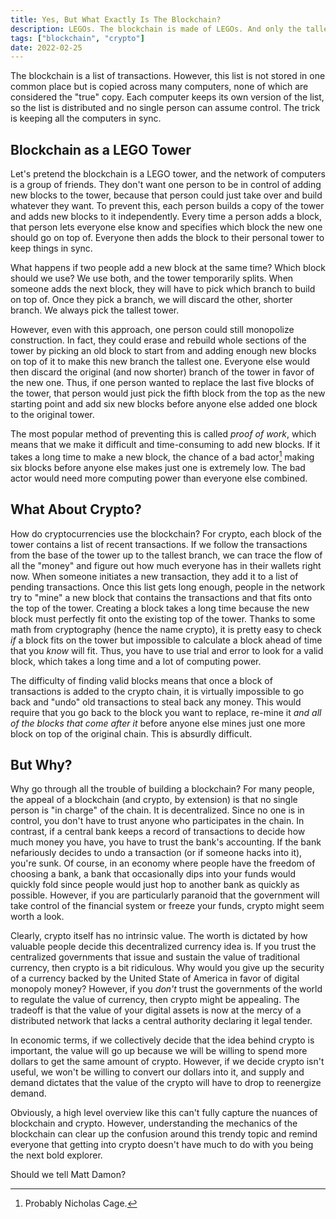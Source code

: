 ```yaml
---
title: Yes, But What Exactly Is The Blockchain?
description: LEGOs. The blockchain is made of LEGOs. And only the tallest towers matter. Do you trust the United States? Plus, a quick lesson in economics and a shoutout to Matt Damon.
tags: ["blockchain", "crypto"]
date: 2022-02-25
---
```


The blockchain is a list of transactions. However, this list is not stored in one common place but is copied across many computers, none of which are considered the "true" copy. Each computer keeps its own version of the list, so the list is distributed and no single person can assume control. The trick is keeping all the computers in sync.

## Blockchain as a LEGO Tower

Let's pretend the blockchain is a LEGO tower, and the network of computers is a group of friends. They don't want one person to be in control of adding new blocks to the tower, because that person could just take over and build whatever they want. To prevent this, each person builds a copy of the tower and adds new blocks to it independently. Every time a person adds a block, that person lets everyone else know and specifies which block the new one should go on top of. Everyone then adds the block to their personal tower to keep things in sync.

What happens if two people add a new block at the same time? Which block should we use? We use both, and the tower temporarily splits.  When someone adds the next block, they will have to pick which branch to build on top of.  Once they pick a branch, we will discard the other, shorter branch. We always pick the tallest tower.

However, even with this approach, one person could still monopolize construction. In fact, they could erase and rebuild whole sections of the tower by picking an old block to start from and adding enough new blocks on top of it to make this new branch the tallest one. Everyone else would then discard the original (and now shorter) branch of the tower in favor of the new one. Thus, if one person wanted to replace the last five blocks of the tower, that person would just pick the fifth block from the top as the new starting point and add six new blocks before anyone else added one block to the original tower.

The most popular method of preventing this is called *proof of work*, which means that we make it difficult and time-consuming to add new blocks. If it takes a long time to make a new block, the chance of a bad actor[^1] making six blocks before anyone else makes just one is extremely low. The bad actor would need more computing power than everyone else combined.

## What About Crypto?

How do cryptocurrencies use the blockchain? For crypto, each block of the tower contains a list of recent transactions. If we follow the transactions from the base of the tower up to the tallest branch, we can trace the flow of all the "money" and figure out how much everyone has in their wallets right now. When someone initiates a new transaction, they add it to a list of pending transactions. Once this list gets long enough, people in the network try to "mine" a new block that contains the transactions and that fits onto the top of the tower. Creating a block takes a long time because the new block must perfectly fit onto the existing top of the tower.  Thanks to some math from cryptography (hence the name crypto), it is pretty easy to check *if* a block fits on the tower but impossible to calculate a block ahead of time that you *know* will fit. Thus, you have to use trial and error to look for a valid block, which takes a long time and a lot of computing power.

The difficulty of finding valid blocks means that once a block of transactions is added to the crypto chain, it is virtually impossible to go back and "undo" old transactions to steal back any money. This would require that you go back to the block you want to replace, re-mine it *and all of the blocks that come after it* before anyone else mines just one more block on top of the original chain. This is absurdly difficult.

## But Why?

Why go through all the trouble of building a blockchain? For many people, the appeal of a blockchain (and crypto, by extension) is that no single person is "in charge" of the chain. It is decentralized. Since no one is in control, you don't have to trust anyone who participates in the chain. In contrast, if a central bank keeps a record of transactions to decide how much money you have, you have to trust the bank's accounting. If the bank nefariously decides to undo a transaction (or if someone hacks into it), you're sunk. Of course, in an economy where people have the freedom of choosing a bank, a bank that occasionally dips into your funds would quickly fold since people would just hop to another bank as quickly as possible. However, if you are particularly paranoid that the government will take control of the financial system or freeze your funds, crypto might seem worth a look. 

Clearly, crypto itself has no intrinsic value. The worth is dictated by how valuable people decide this decentralized currency idea is. If you trust the centralized governments that issue and sustain the value of traditional currency, then crypto is a bit ridiculous. Why would you give up the security of a currency backed by the United State of America in favor of digital monopoly money? However, if you *don't* trust the governments of the world to regulate the value of currency, then crypto might be appealing. The tradeoff is that the value of your digital assets is now at the mercy of a distributed network that lacks a central authority declaring it legal tender.

In economic terms, if we collectively decide that the idea behind crypto is important, the value will go up because we will be willing to spend more dollars to get the same amount of crypto. However, if we decide crypto isn't useful, we won't be willing to convert our dollars into it, and supply and demand dictates that the value of the crypto will have to drop to reenergize demand.

Obviously, a high level overview like this can't fully capture the nuances of blockchain and crypto. However, understanding the mechanics of the blockchain can clear up the confusion around this trendy topic and remind everyone that getting into crypto doesn't have much to do with you being the next bold explorer.

Should we tell Matt Damon?

[^1]: Probably Nicholas Cage.